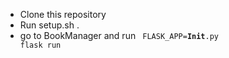 - Clone this repository
- Run setup.sh .
- go to BookManager and run <code> FLASK_APP=__Init__.py flask run </flask>
